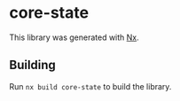 # core-state

This library was generated with [Nx](https://nx.dev).

## Building

Run `nx build core-state` to build the library.
